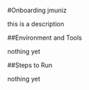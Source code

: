 #Onboarding jmuniz

this is a description

##Environment and Tools

nothing yet

##Steps to Run

nothing yet
